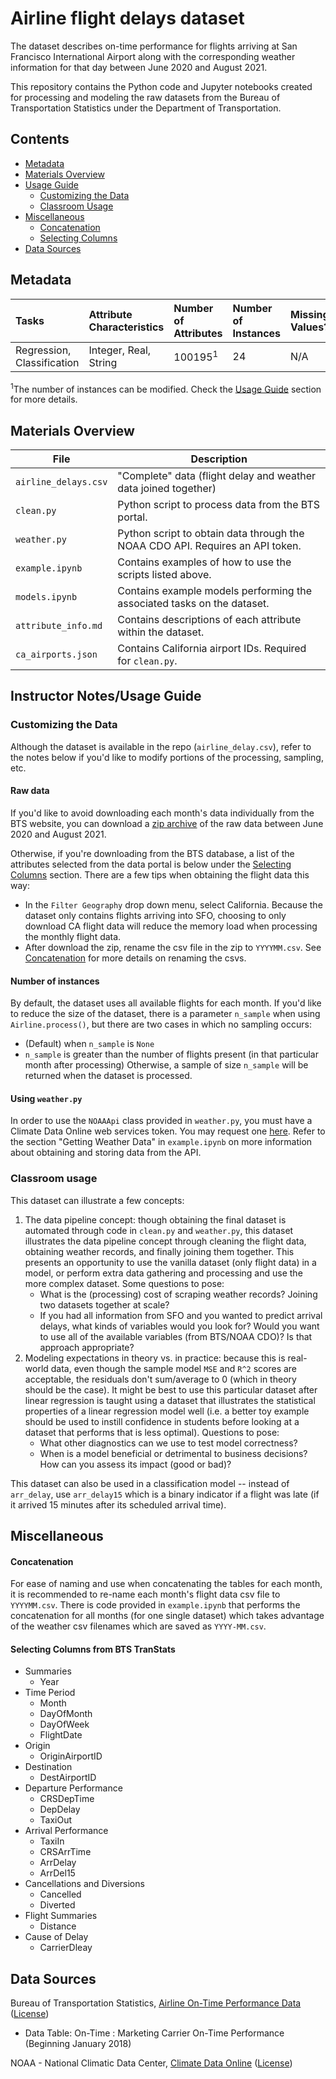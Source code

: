 # Airline flight delays dataset

The dataset describes on-time performance for flights arriving at San Francisco International Airport along with the corresponding weather information for that day between June 2020 and August 2021.

This repository contains the Python code and Jupyter notebooks created for processing and modeling the raw datasets from the Bureau of Transportation Statistics under the Department of Transportation.

## Contents
- [Metadata](#metadata)
- [Materials Overview](#files)
- [Usage Guide](#usage)
    - [Customizing the Data](#customizing)
    - [Classroom Usage](#class)
- [Miscellaneous](#misc)
    - [Concatenation](#concatenation)
    - [Selecting Columns](#selection)
- [Data Sources](#sources)

## Metadata <a href="#metadata"></a>

| Tasks                      | Attribute Characteristics | Number of Attributes  | Number of Instances | Missing Values? |
|:---------------------------|:---------------------------|:---------------------|:--------------------|:---------|
| Regression, Classification | Integer, Real, String      | 100195<sup>1</sup> | 24      | N/A  |

<sup>1</sup>The number of instances can be modified. Check the [Usage Guide](#usage) section for more details.

## Materials Overview<a href="#files"></a>
| File                  | Description  |
|-----------------------|--------------|
| `airline_delays.csv`  | "Complete" data (flight delay and weather data joined together) |
| `clean.py`            | Python script to process data from the BTS portal. |
| `weather.py`          | Python script to obtain data through the NOAA CDO API. Requires an API token. |
| `example.ipynb`       | Contains examples of how to use the scripts listed above. |
| `models.ipynb`        | Contains example models performing the associated tasks on the dataset. |
| `attribute_info.md`   | Contains descriptions of each attribute within the dataset. |
| `ca_airports.json`    | Contains California airport IDs. Required for `clean.py`. |

## Instructor Notes/Usage Guide<a href="#usage"></a>

### Customizing the Data<a href="#customizing"></a>
Although the dataset is available in the repo (`airline_delay.csv`), refer to the notes below if you'd like to modify portions of the processing, sampling, etc. 

#### Raw data
If you'd like to avoid downloading each month's data individually from the BTS website, you can download a [zip archive](https://drive.google.com/file/d/1dhAY4_fpHktShMtGORWdy8MOwniL7MyK/view?usp=sharing) of the raw data between June 2020 and August 2021. 

Otherwise, if you're downloading from the BTS database, a list of the attributes selected from the data portal is below under the [Selecting Columns](#selection) section. There are a few tips when obtaining the flight data this way:

- In the `Filter Geography` drop down menu, select California. Because the dataset only contains flights arriving into SFO, choosing to only download CA flight data will reduce the memory load when processing the monthly flight data.
- After download the zip, rename the csv file in the zip to `YYYYMM.csv`. See [Concatenation](#concatenation) for more details on renaming the csvs.

#### Number of instances<a href="#instances"></a>
By default, the dataset uses all available flights for each month. If you'd like to reduce the size of the dataset, there is a parameter `n_sample` when using `Airline.process()`, but there are two cases in which no sampling occurs:
- (Default) when `n_sample` is `None`
- `n_sample` is greater than the number of flights present (in that particular month after processing)
Otherwise, a sample of size `n_sample` will be returned when the dataset is processed. 

#### Using `weather.py`<a href="#weather"></a>
In order to use the `NOAAApi` class provided in `weather.py`, you must have a Climate Data Online web services token. You may request one [here](https://www.ncdc.noaa.gov/cdo-web/token). Refer to the section "Getting Weather Data" in `example.ipynb` on more information about obtaining and storing data from the API. 
 
### Classroom usage<a href="#class"></a>
This dataset can illustrate a few concepts:
1. The data pipeline concept: though obtaining the final dataset is automated through code in `clean.py` and `weather.py`, this dataset illustrates the data pipeline concept through cleaning the flight data, obtaining weather records, and finally joining them together.  This presents an opportunity to use the vanilla dataset (only flight data) in a model, or perform extra data gathering and processing and use the more complex dataset. Some questions to pose:
    - What is the (processing) cost of scraping weather records? Joining two datasets together at scale?
    - If you had all information from SFO and you wanted to predict arrival delays, what kinds of variables would you look for? Would you want to use all of the available variables (from BTS/NOAA CDO)? Is that approach appropriate?
2. Modeling expectations in theory vs. in practice: because this is real-world data, even though the sample model `MSE` and `R^2` scores are acceptable, the residuals don't sum/average to 0 (which in theory should be the case). It might be best to use this particular dataset after linear regression is taught using a dataset that illustrates the statistical properties of a linear regression model well (i.e. a better toy example should be used to instill confidence in students before looking at a dataset that performs that is less optimal). Questions to pose:
    - What other diagnostics can we use to test model correctness?
    - When is a model beneficial or detrimental to business decisions? How can you assess its impact (good or bad)? 

This dataset can also be used in a classification model -- instead of `arr_delay`, use `arr_delay15` which is a binary indicator if a flight was late (if it arrived 15 minutes after its scheduled arrival time).

## Miscellaneous<a href="#misc"></a>

#### Concatenation<a href="#concatenation"></a>
For ease of naming and use when concatenating the tables for each month, it is recommended to re-name each month's flight data csv file to `YYYYMM.csv`. There is code provided in `example.ipynb` that performs the concatenation for all months (for one single dataset) which takes advantage of the weather csv filenames which are saved as `YYYY-MM.csv`. 

#### Selecting Columns from BTS TranStats<a href="#selection"></a>
- Summaries
    - Year
- Time Period
    - Month
    - DayOfMonth
    - DayOfWeek
    - FlightDate
- Origin
    - OriginAirportID
- Destination
    - DestAirportID
- Departure Performance
    - CRSDepTime
    - DepDelay
    - TaxiOut
- Arrival Performance
    - TaxiIn
    - CRSArrTime
    - ArrDelay
    - ArrDel15
- Cancellations and Diversions
    - Cancelled
    - Diverted
- Flight Summaries
    - Distance
- Cause of Delay
    - CarrierDleay
    
## Data Sources<a href="#sources"></a>
Bureau of Transportation Statistics, [Airline On-Time Performance Data](https://www.transtats.bts.gov/DatabaseInfo.asp?QO_VQ=EFD&DB_URL=) ([License](https://www.govinfo.gov/app/details/USCODE-2010-title17/USCODE-2010-title17-chap1-sec105))
- Data Table: On-Time : Marketing Carrier On-Time Performance (Beginning January 2018)

NOAA - National Climatic Data Center, [Climate Data Online](https://www.ncdc.noaa.gov/cdo-web/webservices/) ([License](https://www.noaa.gov/organization/information-technology/policy-oversight))

